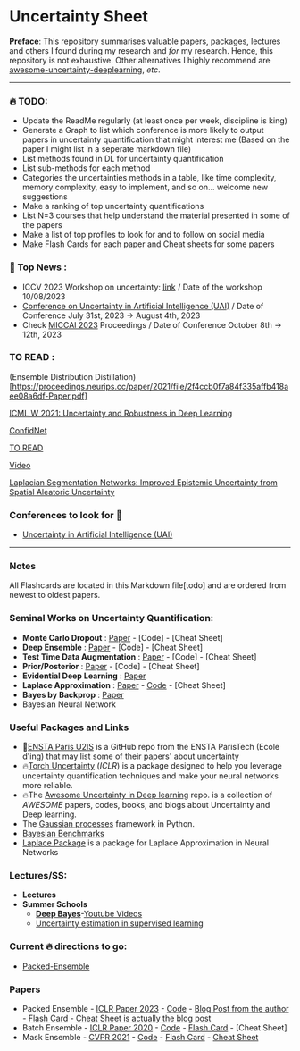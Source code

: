 # Uncertainty Sheet

**Preface**: This repository summarises valuable papers, packages, lectures and others I found during my research and *for* my research. Hence, this repository is not exhaustive. Other alternatives I highly recommend are [awesome-uncertainty-deeplearning](https://github.com/ENSTA-U2IS/awesome-uncertainty-deeplearning), *etc*.


-------

### :fire: TODO:
- Update the ReadMe regularly (at least once per week, discipline is king)
- Generate a Graph to list which conference is more likely to output papers in uncertainty quantification that might interest me (Based on the paper I might list in a seperate markdown file)
- List methods found in DL for uncertainty quantification
- List sub-methods for each method
- Categories the uncertainties methods in a table, like time complexity, memory complexity, easy to implement, and so on... welcome new suggestions
- Make a ranking of top uncertainty quantifications
- List N=3 courses that help understand the material presented in some of the papers
- Make a list of top profiles to look for and to follow on social media
- Make Flash Cards for each paper and Cheat sheets for some papers


### 📰 Top News :
- ICCV 2023 Workshop on uncertainty: [link](https://uncv2023.github.io/cfp/) / Date of the workshop 10/08/2023
- [Conference on Uncertainty in Artificial Intelligence (UAI)](https://www.auai.org/uai2023/) / Date of Conference July 31st, 2023 &rarr; August 4th, 2023
- Check [MICCAI 2023](https://conferences.miccai.org/2023/en/) Proceedings / Date of Conference October 8th &rarr; 12th, 2023

### TO READ : 
(Ensemble Distribution Distillation)[https://proceedings.neurips.cc/paper/2021/file/2f4ccb0f7a84f335affb418aee08a6df-Paper.pdf]

[ICML W 2021: Uncertainty and Robustness in Deep Learning](https://icml.cc/Conferences/2021/ScheduleMultitrack?event=8374)

[ConfidNet](https://papers.nips.cc/paper_files/paper/2019/hash/757f843a169cc678064d9530d12a1881-Abstract.html)

[TO READ](https://openaccess.thecvf.com/content/CVPR2023/papers/Tian_Modeling_the_Distributional_Uncertainty_for_Salient_Object_Detection_Models_CVPR_2023_paper.pdf)

[Video](https://www.youtube.com/watch?v=gjpWm7LCV8U)

[Laplacian Segmentation Networks: Improved Epistemic Uncertainty from Spatial Aleatoric Uncertainty](https://arxiv.org/pdf/2303.13123.pdf)


### Conferences to look for 👀
 - [Uncertainty in Artificial Intelligence (UAI)](https://www.auai.org/)
-------
### Notes
All Flashcards are located in this Markdown file[todo] and are ordered from newest to oldest papers.

### Seminal Works on Uncertainty Quantification:
  - **Monte Carlo Dropout** : [Paper](https://arxiv.org/pdf/1506.02142.pdf) - [Code] - [Cheat Sheet]
  - **Deep Ensemble** : [Paper](https://arxiv.org/pdf/1612.01474.pdf) - [Code] - [Cheat Sheet]
  - **Test Time Data Augmentation** : [Paper]() - [Code] - [Cheat Sheet]
  - **Prior/Posterior** : [Paper](https://arxiv.org/pdf/1802.10501.pdf) - [Code] - [Cheat Sheet]
  - **Evidential Deep Learning** : [Paper](https://papers.nips.cc/paper_files/paper/2018/hash/a981f2b708044d6fb4a71a1463242520-Abstract.html)
  - **Laplace Approximation** : [Paper](https://arxiv.org/pdf/2106.14806.pdf) - [Code](https://github.com/AlexImmer/Laplace) - [Cheat Sheet]
  - **Bayes by Backprop** : [Paper](https://arxiv.org/abs/1505.05424)
  - Bayesian Neural Network

### Useful Packages and Links
 - 🌠[ENSTA Paris U2IS](https://github.com/ENSTA-U2IS) is a GitHub repo from the ENSTA ParisTech (Ecole d'ing) that may list some of their papers' about uncertainty
 - 🔥[Torch Uncertainty](https://github.com/ENSTA-U2IS/torch-uncertainty) (*ICLR*) is a package designed to help you leverage uncertainty quantification techniques and make your neural networks more reliable.
 - 🔥The [Awesome Uncertainty in Deep learning](https://github.com/ENSTA-U2IS/awesome-uncertainty-deeplearning) repo. is a collection of *AWESOME* papers, codes, books, and blogs about Uncertainty and Deep learning.
 - The [Gaussian processes](https://github.com/SheffieldML/GPy) framework in Python.
 - [Bayesian Benchmarks](https://github.com/secondmind-labs/bayesian_benchmarks)
 - [Laplace Package](https://github.com/AlexImmer/Laplace) is a package for Laplace Approximation in Neural Networks

### Lectures/SS:
- **Lectures**
- **Summer Schools**
  - [**Deep Bayes**](https://deepbayes.ru/2019/#materials)-[Youtube Videos](https://www.youtube.com/@bayesgroup/playlists?view=50&sort=dd&shelf_id=2)
  - [Uncertainty estimation in supervised learning](https://www.youtube.com/watch?v=P4WUl7TDdLo&list=PLe5rNUydzV9QHe8VDStpU0o8Yp63OecdW&index=30)


### Current :fire: directions to go:
 - [Packed-Ensemble](https://arxiv.org/pdf/2210.09184.pdf)




### Papers
- Packed Ensemble - [ICLR Paper 2023](https://openreview.net/forum?id=XXTyv1zD9zD) - [Code](https://github.com/ENSTA-U2IS/torch-uncertainty) - [Blog Post from the author](https://medium.com/@adrien.lafage/make-your-neural-networks-more-reliable-with-packed-ensembles-7ad0b737a873) - [Flash Card]() - [Cheat Sheet is actually the blog post](https://medium.com/@adrien.lafage/make-your-neural-networks-more-reliable-with-packed-ensembles-7ad0b737a873)
- Batch Ensemble - [ICLR Paper 2020](https://openreview.net/forum?id=Sklf1yrYDr) - [Code]() - [Flash Card]() - [Cheat Sheet]
- Mask Ensemble - [CVPR 2021](https://openaccess.thecvf.com/content/CVPR2021/html/Durasov_Masksembles_for_Uncertainty_Estimation_CVPR_2021_paper.html) - [Code](https://github.com/nikitadurasov/masksembles) - [Flash Card]() - [Cheat Sheet]()
